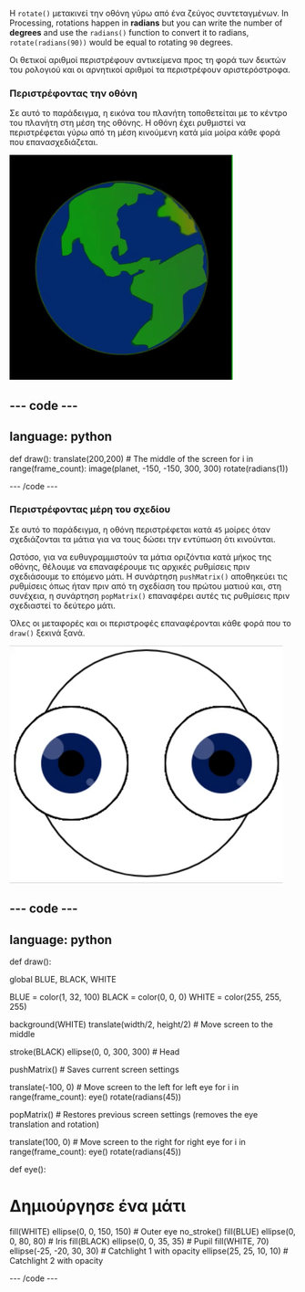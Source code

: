 
Η `rotate()` μετακινεί την οθόνη γύρω από ένα ζεύγος συντεταγμένων. In Processing, rotations happen in **radians** but you can write the number of **degrees** and use the `radians()` function to convert it to radians, `rotate(radians(90))` would be equal to rotating `90` degrees.

Οι θετικοί αριθμοί περιστρέφουν αντικείμενα προς τη φορά των δεικτών του ρολογιού και οι αρνητικοί αριθμοί τα περιστρέφουν αριστερόστροφα.

### Περιστρέφοντας την οθόνη

Σε αυτό το παράδειγμα, η εικόνα του πλανήτη τοποθετείται με το κέντρο του πλανήτη στη μέση της οθόνης. Η οθόνη έχει ρυθμιστεί να περιστρέφεται γύρω από τη μέση κινούμενη κατά μία μοίρα κάθε φορά που επανασχεδιάζεται.

![Η περιοχή εξόδου με έναν πλανήτη που περιστρέφεται γύρω από το κέντρο](images/rotate_planet.gif)

--- code ---
---
language: python
---

def draw(): translate(200,200) # The middle of the screen for i in range(frame_count): image(planet, -150, -150, 300, 300) rotate(radians(1))

--- /code ---

### Περιστρέφοντας μέρη του σχεδίου

Σε αυτό το παράδειγμα, η οθόνη περιστρέφεται κατά `45` μοίρες όταν σχεδιάζονται τα μάτια για να τους δώσει την εντύπωση ότι κινούνται.

Ωστόσο, για να ευθυγραμμιστούν τα μάτια οριζόντια κατά μήκος της οθόνης, θέλουμε να επαναφέρουμε τις αρχικές ρυθμίσεις πριν σχεδιάσουμε το επόμενο μάτι. Η συνάρτηση `pushMatrix()` αποθηκεύει τις ρυθμίσεις όπως ήταν πριν από τη σχεδίαση του πρώτου ματιού και, στη συνέχεια, η συνάρτηση `popMatrix()` επαναφέρει αυτές τις ρυθμίσεις πριν σχεδιαστεί το δεύτερο μάτι.

Όλες οι μεταφορές και οι περιστροφές επαναφέρονται κάθε φορά που το `draw()` ξεκινά ξανά.

![Η περιοχή εξόδου με μια κινούμενη εικόνα που δείχνει ένα περιστρεφόμενο μάτι από κύκλους](images/rotate_eyes.gif)

--- code ---
---
language: python
---

def draw():

  global BLUE, BLACK, WHITE

  BLUE = color(1, 32, 100) BLACK = color(0, 0, 0) WHITE = color(255, 255, 255)

  background(WHITE) translate(width/2, height/2) # Move screen to the middle

  stroke(BLACK) ellipse(0, 0, 300, 300) # Head

  pushMatrix() # Saves current screen settings

  translate(-100, 0) # Move screen to the left for left eye for i in range(frame_count): eye() rotate(radians(45))

  popMatrix() # Restores previous screen settings (removes the eye translation and rotation)

  translate(100, 0) # Move screen to the right for right eye for i in range(frame_count): eye() rotate(radians(45))

def eye():

# Δημιούργησε ένα μάτι
  fill(WHITE) ellipse(0, 0, 150, 150) # Outer eye no_stroke() fill(BLUE) ellipse(0, 0, 80, 80) # Iris fill(BLACK) ellipse(0, 0, 35, 35) # Pupil fill(WHITE, 70) ellipse(-25, -20, 30, 30) # Catchlight 1 with opacity ellipse(25, 25, 10, 10) # Catchlight 2 with opacity

--- /code ---
